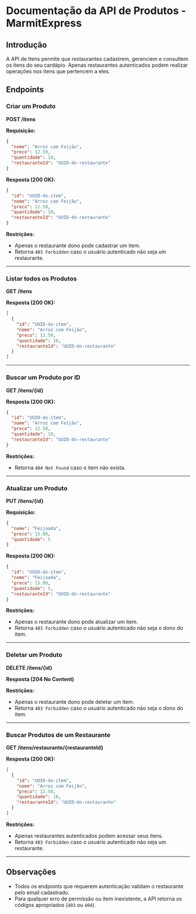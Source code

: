 # Documentação da API de Produtos - MarmitExpress


## Introdução
A API de Itens permite que restaurantes cadastrem, gerenciem e consultem os itens do seu cardápio. Apenas restaurantes autenticados podem realizar operações nos itens que pertencem a eles.

## Endpoints

### Criar um Produto

**POST /itens**

**Requisição:**
```json
{
  "nome": "Arroz com Feijão",
  "preco": 12.50,
  "quantidade": 10,
  "restauranteId": "UUID-do-restaurante"
}
```

**Resposta (200 OK):**
```json
{
  "id": "UUID-do-item",
  "nome": "Arroz com Feijão",
  "preco": 12.50,
  "quantidade": 10,
  "restauranteId": "UUID-do-restaurante"
}
```

**Restrições:**
- Apenas o restaurante dono pode cadastrar um item.
- Retorna `403 Forbidden` caso o usuário autenticado não seja um restaurante.

---

### Listar todos os Produtos

**GET /itens**

**Resposta (200 OK):**
```json
[
  {
    "id": "UUID-do-item",
    "nome": "Arroz com Feijão",
    "preco": 12.50,
    "quantidade": 10,
    "restauranteId": "UUID-do-restaurante"
  }
]
```

---

### Buscar um Produto por ID

**GET /itens/{id}**

**Resposta (200 OK):**
```json
{
  "id": "UUID-do-item",
  "nome": "Arroz com Feijão",
  "preco": 12.50,
  "quantidade": 10,
  "restauranteId": "UUID-do-restaurante"
}
```

**Restrições:**
- Retorna `404 Not Found` caso o item não exista.

---

### Atualizar um Produto

**PUT /itens/{id}**

**Requisição:**
```json
{
  "nome": "Feijoada",
  "preco": 15.00,
  "quantidade": 5
}
```

**Resposta (200 OK):**
```json
{
  "id": "UUID-do-item",
  "nome": "Feijoada",
  "preco": 15.00,
  "quantidade": 5,
  "restauranteId": "UUID-do-restaurante"
}
```

**Restrições:**
- Apenas o restaurante dono pode atualizar um item.
- Retorna `403 Forbidden` caso o usuário autenticado não seja o dono do item.

---

### Deletar um Produto

**DELETE /itens/{id}**

**Resposta (204 No Content)**

**Restrições:**
- Apenas o restaurante dono pode deletar um item.
- Retorna `403 Forbidden` caso o usuário autenticado não seja o dono do item.

---

### Buscar Produtos de um Restaurante

**GET /itens/restaurante/{restauranteId}**

**Resposta (200 OK):**
```json
[
  {
    "id": "UUID-do-item",
    "nome": "Arroz com Feijão",
    "preco": 12.50,
    "quantidade": 10,
    "restauranteId": "UUID-do-restaurante"
  }
]
```

**Restrições:**
- Apenas restaurantes autenticados podem acessar seus itens.
- Retorna `403 Forbidden` caso o usuário autenticado não seja um restaurante.

---

## Observações
- Todos os endpoints que requerem autenticação validam o restaurante pelo email cadastrado.
- Para qualquer erro de permissão ou item inexistente, a API retorna os códigos apropriados (`403` ou `404`).
